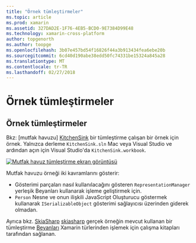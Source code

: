 ```yaml
---
title: "Örnek tümleştirmeler"
ms.topic: article
ms.prod: xamarin
ms.assetid: 327DAD2E-1F76-4EB5-BCD0-9E7384D99E48
ms.technology: xamarin-cross-platform
author: topgenorth
ms.author: toopge
ms.openlocfilehash: 3b07e457bd54f16826f44a3b913434fea6ebe20b
ms.sourcegitcommit: 6cd40d190abe38edd50fc74331be15324a845a28
ms.translationtype: MT
ms.contentlocale: tr-TR
ms.lasthandoff: 02/27/2018
---
```

# <a name="sample-integrations"></a>Örnek tümleştirmeler

## <a name="sample-integrations"></a>Örnek tümleştirmeler

Bkz: [mutfak havuzu] [ KitchenSink] bir tümleştirme çalışan bir örnek için örnek. Yalnızca derleme `KitchenSink.sln` Mac veya Visual Studio ve ardından açın için Visual Studio'da `KitchenSink.workbook`.

[![Mutfak havuz tümleştirme ekran görüntüsü](samples-images/kitchensinkintegrationscreenshot.png)](samples-images/kitchensinkintegrationscreenshot.png)

Mutfak havuzu örneği iki kavramlarını gösterir:

* Gösterimi parçaları nasıl kullanılacağını gösteren `RepresentationManager` yerleşik Beyanları kullanarak işleme geliştirmek için.
* `Person` Nesne ve onun ilişkili JavaScript Oluşturucu göstermek kullanarak `ISerializableObject` gösterimi sağlayıcısı üzerinden giderek olmadan.

Ayrıca bkz. [SkiaSharp] [ skiasharp] gerçek örneğin mevcut kullanan bir tümleştirme [Beyanları](~/tools/workbooks/sdk/representations.md) Xamarin türlerinden işlemek için çalışma kitapları tarafından sağlanan.

[KitchenSink]: https://github.com/xamarin/Workbooks/tree/master/SDK/Samples/KitchenSink
[skiasharp]: https://github.com/mono/SkiaSharp/tree/master/source/SkiaSharp.Workbooks